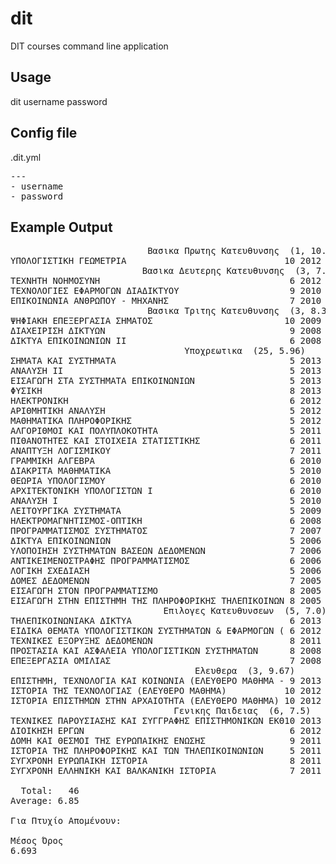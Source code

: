 dit
===
DIT courses command line application

## Usage
dit username password

## Config file
.dit.yml
<pre>
---
- username
- password
</pre>

## Example Output
<pre>
                          Βασικα Πρωτης Κατευθυνσης  (1, 10.0)                           
ΥΠΟΛΟΓΙΣΤΙΚΗ ΓΕΩΜΕΤΡΙΑ                              10 2012 Σ Βασικα Πρωτης Κατευθυνσης
                         Βασικα Δευτερης Κατευθυνσης  (3, 7.33)                          
ΤΕΧΝΗΤΗ ΝΟΗΜΟΣΥΝΗ                                    6 2012 X Βασικα Δευτερης Κατευθυνσης
ΤΕΧΝΟΛΟΓΙΕΣ ΕΦΑΡΜΟΓΩΝ ΔΙΑΔΙΚΤΥΟΥ                     9 2010 Σ Βασικα Δευτερης Κατευθυνσης
ΕΠΙΚΟΙΝΩΝΙΑ ΑΝΘΡΩΠΟΥ - ΜΗΧΑΝΗΣ                       7 2010 X Βασικα Δευτερης Κατευθυνσης
                          Βασικα Τριτης Κατευθυνσης  (3, 8.33)                           
ΨΗΦΙΑΚΗ ΕΠΕΞΕΡΓΑΣΙΑ ΣΗΜΑΤΟΣ                         10 2009 X Βασικα Τριτης Κατευθυνσης
ΔΙΑΧΕΙΡΙΣΗ ΔΙΚΤΥΩΝ                                   9 2008 E Βασικα Τριτης Κατευθυνσης
ΔΙΚΤΥΑ ΕΠΙΚΟΙΝΩΝΙΩΝ ΙΙ                               6 2008 X Βασικα Τριτης Κατευθυνσης
                                 Υποχρεωτικα  (25, 5.96)                                 
ΣΗΜΑΤΑ ΚΑΙ ΣΥΣΤΗΜΑΤΑ                                 5 2013 E Υποχρεωτικα
ΑΝΑΛΥΣΗ ΙΙ                                           5 2013 E Υποχρεωτικα
ΕΙΣΑΓΩΓΗ ΣΤΑ ΣΥΣΤΗΜΑΤΑ ΕΠΙΚΟΙΝΩΝΙΩΝ                  5 2013 X Υποχρεωτικα
ΦΥΣΙΚΗ                                               8 2013 X Υποχρεωτικα
ΗΛΕΚΤΡΟΝΙΚΗ                                          6 2012 Σ Υποχρεωτικα
ΑΡΙΘΜΗΤΙΚΗ ΑΝΑΛΥΣΗ                                   5 2012 E Υποχρεωτικα
ΜΑΘΗΜΑΤΙΚΑ ΠΛΗΡΟΦΟΡΙΚΗΣ                              5 2012 X Υποχρεωτικα
ΑΛΓΟΡΙΘΜΟΙ ΚΑΙ ΠΟΛΥΠΛΟΚΟΤΗΤΑ                         5 2011 Σ Υποχρεωτικα
ΠΙΘΑΝΟΤΗΤΕΣ ΚΑΙ ΣΤΟΙΧΕΙΑ ΣΤΑΤΙΣΤΙΚΗΣ                 6 2011 Σ Υποχρεωτικα
ΑΝΑΠΤΥΞΗ ΛΟΓΙΣΜΙΚΟΥ                                  7 2011 X Υποχρεωτικα
ΓΡΑΜΜΙΚΗ ΑΛΓΕΒΡΑ                                     6 2010 Σ Υποχρεωτικα
ΔΙΑΚΡΙΤΑ ΜΑΘΗΜΑΤΙΚΑ                                  5 2010 E Υποχρεωτικα
ΘΕΩΡΙΑ ΥΠΟΛΟΓΙΣΜΟΥ                                   6 2010 X Υποχρεωτικα
ΑΡΧΙΤΕΚΤΟΝΙΚΗ ΥΠΟΛΟΓΙΣΤΩΝ Ι                          6 2010 X Υποχρεωτικα
ΑΝΑΛΥΣΗ Ι                                            5 2010 X Υποχρεωτικα
ΛΕΙΤΟΥΡΓΙΚΑ ΣΥΣΤΗΜΑΤΑ                                5 2009 X Υποχρεωτικα
ΗΛΕΚΤΡΟΜΑΓΝΗΤΙΣΜΟΣ-ΟΠΤΙΚΗ                            6 2008 X Υποχρεωτικα
ΠΡΟΓΡΑΜΜΑΤΙΣΜΟΣ ΣΥΣΤΗΜΑΤΟΣ                           7 2007 Σ Υποχρεωτικα
ΔΙΚΤΥΑ ΕΠΙΚΟΙΝΩΝΙΩΝ                                  5 2006 E Υποχρεωτικα
ΥΛΟΠΟΙΗΣΗ ΣΥΣΤΗΜΑΤΩΝ ΒΑΣΕΩΝ ΔΕΔΟΜΕΝΩΝ                7 2006 E Υποχρεωτικα
ΑΝΤΙΚΕΙΜΕΝΟΣΤΡΑΦΗΣ ΠΡΟΓΡΑΜΜΑΤΙΣΜΟΣ                   6 2006 E Υποχρεωτικα
ΛΟΓΙΚΗ ΣΧΕΔΙΑΣΗ                                      5 2006 X Υποχρεωτικα
ΔΟΜΕΣ ΔΕΔΟΜΕΝΩΝ                                      7 2005 Σ Υποχρεωτικα
ΕΙΣΑΓΩΓΗ ΣΤΟΝ ΠΡΟΓΡΑΜΜΑΤΙΣΜΟ                         8 2005 Σ Υποχρεωτικα
ΕΙΣΑΓΩΓΗ ΣΤΗΝ ΕΠΙΣΤΗΜΗ ΤΗΣ ΠΛΗΡΟΦΟΡΙΚΗΣ ΤΗΛΕΠΙΚΟΙΝΩΝ 8 2005 Σ Υποχρεωτικα
                             Επιλογες Κατευθυνσεων  (5, 7.0)                             
ΤΗΛΕΠΙΚΟΙΝΩΝΙΑΚΑ ΔΙΚΤΥΑ                              6 2013 E Επιλογες Κατευθυνσεων
ΕΙΔΙΚΑ ΘΕΜΑΤΑ ΥΠΟΛΟΓΙΣΤΙΚΩΝ ΣΥΣΤΗΜΑΤΩΝ & ΕΦΑΡΜΟΓΩΝ ( 6 2012 E Επιλογες Κατευθυνσεων
ΤΕΧΝΙΚΕΣ ΕΞΟΡΥΞΗΣ ΔΕΔΟΜΕΝΩΝ                          8 2011 Σ Επιλογες Κατευθυνσεων
ΠΡΟΣΤΑΣΙΑ ΚΑΙ ΑΣΦΑΛΕΙΑ ΥΠΟΛΟΓΙΣΤΙΚΩΝ ΣΥΣΤΗΜΑΤΩΝ      8 2008 E Επιλογες Κατευθυνσεων
ΕΠΕΞΕΡΓΑΣΙΑ ΟΜΙΛΙΑΣ                                  7 2008 E Επιλογες Κατευθυνσεων
                                   Ελευθερα  (3, 9.67)                                   
ΕΠΙΣΤΗΜΗ, ΤΕΧΝΟΛΟΓΙΑ ΚΑΙ ΚΟΙΝΩΝΙΑ (ΕΛΕΥΘΕΡΟ ΜΑΘΗΜΑ - 9 2013 X Ελευθερα
ΙΣΤΟΡΙΑ ΤΗΣ ΤΕΧΝΟΛΟΓΙΑΣ (ΕΛΕΥΘΕΡΟ ΜΑΘΗΜΑ)           10 2012 E Ελευθερα
ΙΣΤΟΡΙΑ ΕΠΙΣΤΗΜΩΝ ΣΤΗΝ ΑΡΧΑΙΟΤΗΤΑ (ΕΛΕΥΘΕΡΟ ΜΑΘΗΜΑ) 10 2012 E Ελευθερα
                               Γενικης Παιδειας  (6, 7.5)                                
ΤΕΧΝΙΚΕΣ ΠΑΡΟΥΣΙΑΣΗΣ ΚΑΙ ΣΥΓΓΡΑΦΗΣ ΕΠΙΣΤΗΜΟΝΙΚΩΝ ΕΚΘ10 2013 Σ Γενικης Παιδειας
ΔΙΟΙΚΗΣΗ ΕΡΓΩΝ                                       6 2012 X Γενικης Παιδειας
ΔΟΜΗ ΚΑΙ ΘΕΣΜΟΙ ΤΗΣ ΕΥΡΩΠΑΙΚΗΣ ΕΝΩΣΗΣ                9 2011 Σ Γενικης Παιδειας
ΙΣΤΟΡΙΑ ΤΗΣ ΠΛΗΡΟΦΟΡΙΚΗΣ ΚΑΙ ΤΩΝ ΤΗΛΕΠΙΚΟΙΝΩΝΙΩΝ     5 2011 E Γενικης Παιδειας
ΣΥΓΧΡΟΝΗ ΕΥΡΩΠΑΙΚΗ ΙΣΤΟΡΙΑ                           8 2011 E Γενικης Παιδειας
ΣΥΓΧΡΟΝΗ ΕΛΛΗΝΙΚΗ ΚΑΙ ΒΑΛΚΑΝΙΚΗ ΙΣΤΟΡΙΑ              7 2011 E Γενικης Παιδειας

  Total:   46
Average: 6.85

Για Πτυχίο Απομένουν:

Μέσος Όρος
6.693
</pre>
